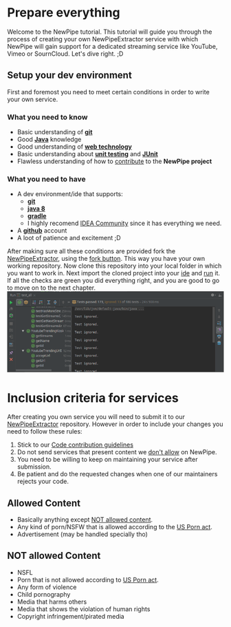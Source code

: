 # Prepare everything

Welcome to the NewPipe tutorial. This tutorial will guide you through the process of creating your own NewPipeExtractor
service with which NewPipe will gain support for a dedicated streaming service like YouTube, Vimeo or SournCloud. Let's
dive right. ;D

## Setup your dev environment

First and foremost you need to meet certain conditions in order to write your own service.

### What you need to know

- Basic understanding of __[git](https://try.github.io)__
- Good __[Java](http://whatpixel.com/best-java-books/)__ knowledge
- Good understanding of __[web technology](https://www.w3schools.com/)__
- Basic understanding about __[unit testing](http://www.vogella.com/tutorials/JUnit/article.html)__ and __[JUnit](https://junit.org/)__
- Flawless understanding of how to [contribute](https://github.com/TeamNewPipe/NewPipe/blob/dev/.github/CONTRIBUTING.md#code-contribution) to the __NewPipe project__

### What you need to have

- A dev environment/ide that supports:
    - __[git](https://git-scm.com/downloads/guis)__
    - __[java 8](https://www.java.com/en/download/faq/java8.xml)__
    - __[gradle](https://gradle.org/)__
    - I highly recomend [IDEA Community](https://www.jetbrains.com/idea/) since it has everything we need.
- A __[github](https://github.com/)__ account
- A loot of patience and excitement ;D

After making sure all these conditions are provided fork the [NewPipeExtractor](https://github.com/TeamNewPipe/NewPipeExtractor),
using the [fork button](https://github.com/TeamNewPipe/NewPipeExtractor#fork-destination-box).
This way you have your own working repository. Now clone this repository into your local folder in which you want to work in.
Next import the cloned project into your [ide](https://www.jetbrains.com/help/idea/configuring-projects.html#importing-project)
and [run](https://www.jetbrains.com/help/idea/performing-tests.html) it.
If all the checks are green you did everything right, and you are good to go to move on to the next chapter.
![tests passed on idea](img/prepare_tests_passed.png)

# Inclusion criteria for services

After creating you own service you will need to submit it to our [NewPipeExtractor](https://github.com/teamnewpipe/newpipeextractor)
 repository. However in order to include your changes you need to follow these rules:

1. Stick to our [Code contribution guidelines](https://github.com/TeamNewPipe/NewPipe/blob/dev/.github/CONTRIBUTING.md#code-contribution)
2. Do not send services that present content we [don't allow](#not-allowed-content) on NewPipe.
3. You need to be willing to keep on maintaining your service after submission.
4. Be patient and do the requested changes when one of our maintainers rejects your code.

## Allowed Content

- Basically anything except [NOT allowed content](#not-allowed-content).
- Any kind of porn/NSFW that is allowed according to the [US Porn act](https://www.justice.gov/archive/opa/pr/2003/April/03_ag_266.htm).
- Advertisement (may be handled specially tho)

## NOT allowed Content

- NSFL
- Porn that is not allowed according to [US Porn act](https://www.justice.gov/archive/opa/pr/2003/April/03_ag_266.htm).
- Any form of violence
- Child pornography
- Media that harms others
- Media that shows the violation of human rights
- Copyright infringement/pirated media




